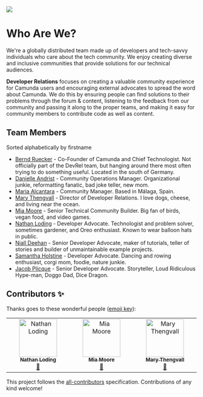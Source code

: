 <img src="https://img.shields.io/badge/Camunda%20DevRel%20Project-Created%20by%20the%20Camunda%20Developer%20Relations%20team-0Ba7B9">

# Who Are We?

We're a globally distributed team made up of developers and tech-savvy individuals who care about the tech community. We enjoy creating diverse and inclusive communities that provide solutions for our technical audiences.

**Developer Relations** focuses on creating a valuable community experience for Camunda users and encouraging external advocates to spread the word about Camunda. We do this by ensuring people can find solutions to their problems through the forum & content, listening to the feedback from our community and passing it along to the proper teams, and making it easy for community members to contribute code as well as content.

## Team Members

Sorted alphabetically by firstname

* [Bernd Ruecker](https://github.com/berndruecker) - Co-Founder of Camunda and Chief Technologist. Not officially part of the DevRel team, but hanging around there most often trying to do something useful. Located in the south of Germany.
* [Danielle Andrist](https://www.linkedin.com/in/danielle-andrist/) - Community Operations Manager. Organizational junkie, reformatting fanatic, bad joke teller, new mom. 
* [Maria Alcantara](https://twitter.com/maria_alcantara) - Community Manager. Based in Málaga, Spain.
* [Mary Thengvall](https://github.com/mary-grace) - Director of Developer Relations. I love dogs, cheese, and living near the ocean.
* [Mia Moore](https://github.com/xomiamoore) - Senior Technical Community Builder. Big fan of birds, vegan food, and video games.
* [Nathan Loding](https://github.com/nloding) - Developer Advocate. Technologist and problem solver, sometimes gardener, and Oreo enthusiast. Known to wear balloon hats in public.
* [Niall Deehan](https://github.com/NPDeehan) - Senior Developer Advocate, maker of tutorials, teller of stories and builder of unmaintainable example projects.
* [Samantha Holstine](https://github.com/SamanthaHolstine) - Developer Advocate. Dancing and rowing enthusiast, corgi mom, foodie, nature junkie.
* [Jacob Plicque](https://github.com/DuvalKingJacob) - Senior Developer Advocate. Storyteller, Loud Ridiculous Hype-man, Doggo Dad, Dice Dragon.

## Contributors ✨

Thanks goes to these wonderful people ([emoji key](https://allcontributors.org/docs/en/emoji-key)):

<!-- ALL-CONTRIBUTORS-LIST:START - Do not remove or modify this section -->
<!-- prettier-ignore-start -->
<!-- markdownlint-disable -->
<table>
  <tbody>
    <tr>
      <td align="center" valign="top" width="14.28%"><a href="http://www.loding.dev/"><img src="https://avatars.githubusercontent.com/u/328425?v=4?s=100" width="100px;" alt="Nathan Loding"/><br /><sub><b>Nathan Loding</b></sub></a><br /><a href="https://github.com/camunda-community-hub/devrel-team/commits?author=nloding" title="Documentation">📖</a></td>
      <td align="center" valign="top" width="14.28%"><a href="https://xomiamoore.carrd.co/"><img src="https://avatars.githubusercontent.com/u/43454823?v=4?s=100" width="100px;" alt="Mia Moore"/><br /><sub><b>Mia Moore</b></sub></a><br /><a href="https://github.com/camunda-community-hub/devrel-team/commits?author=xomiamoore" title="Documentation">📖</a></td>
      <td align="center" valign="top" width="14.28%"><a href="https://github.com/mary-grace"><img src="https://avatars.githubusercontent.com/u/8039851?v=4?s=100" width="100px;" alt="Mary Thengvall"/><br /><sub><b>Mary Thengvall</b></sub></a><br /><a href="https://github.com/camunda-community-hub/devrel-team/commits?author=mary-grace" title="Documentation">📖</a></td>
    </tr>
  </tbody>
</table>

<!-- markdownlint-restore -->
<!-- prettier-ignore-end -->

<!-- ALL-CONTRIBUTORS-LIST:END -->

This project follows the [all-contributors](https://github.com/all-contributors/all-contributors) specification. Contributions of any kind welcome!
